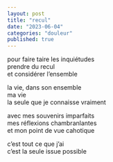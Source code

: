 ```yaml
---
layout: post
title: "recul"
date: "2023-06-04"
categories: "douleur"
published: true
---
```


pour faire taire les inquiétudes  
prendre du recul  
et considérer l’ensemble  

la vie, dans son ensemble  
ma vie  
la seule que je connaisse vraiment  

avec mes souvenirs imparfaits  
mes réflexions chambranlantes  
et mon point de vue cahotique  

c’est tout ce que j’ai  
c’est la seule issue possible  
